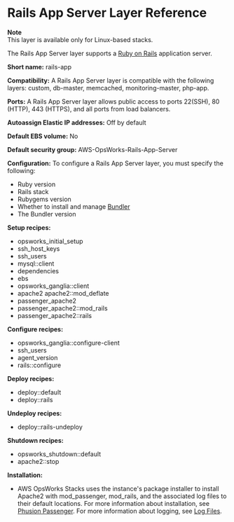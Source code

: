 # Rails App Server Layer Reference<a name="layers-server-rails"></a>

**Note**  
This layer is available only for Linux\-based stacks\.

The Rails App Server layer supports a [Ruby on Rails](http://rubyonrails.org/) application server\.

**Short name:** rails\-app

**Compatibility:** A Rails App Server layer is compatible with the following layers: custom, db\-master, memcached, monitoring\-master, php\-app\.

**Ports:** A Rails App Server layer allows public access to ports 22\(SSH\), 80 \(HTTP\), 443 \(HTTPS\), and all ports from load balancers\.

**Autoassign Elastic IP addresses:** Off by default

**Default EBS volume:** No

**Default security group:** AWS\-OpsWorks\-Rails\-App\-Server

**Configuration:** To configure a Rails App Server layer, you must specify the following:
+ Ruby version
+ Rails stack
+ Rubygems version
+ Whether to install and manage [Bundler](http://gembundler.com/)
+ The Bundler version

**Setup recipes:**
+ opsworks\_initial\_setup
+ ssh\_host\_keys
+ ssh\_users
+ mysql::client
+ dependencies
+ ebs
+ opsworks\_ganglia::client
+ apache2 apache2::mod\_deflate
+ passenger\_apache2
+ passenger\_apache2::mod\_rails
+ passenger\_apache2::rails 

**Configure recipes:**
+ opsworks\_ganglia::configure\-client
+ ssh\_users
+ agent\_version
+ rails::configure 

**Deploy recipes:**
+ deploy::default
+ deploy::rails

**Undeploy recipes:**
+ deploy::rails\-undeploy 

**Shutdown recipes:**
+ opsworks\_shutdown::default
+ apache2::stop 

**Installation:**
+ AWS OpsWorks Stacks uses the instance's package installer to install Apache2 with mod\_passenger, mod\_rails, and the associated log files to their default locations\. For more information about installation, see [Phusion Passenger](https://www.phusionpassenger.com/)\. For more information about logging, see [Log Files](http://httpd.apache.org/docs/2.2/logs.html)\.